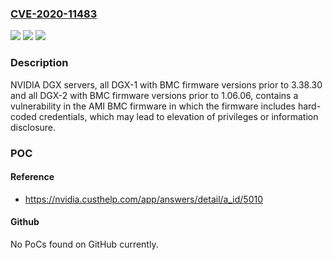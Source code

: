 ### [CVE-2020-11483](https://cve.mitre.org/cgi-bin/cvename.cgi?name=CVE-2020-11483)
![](https://img.shields.io/static/v1?label=Product&message=NVIDIA%20DGX%20Servers&color=blue)
![](https://img.shields.io/static/v1?label=Version&message=All%20DGX-1%20with%20BMC%20firmware%20versions%20prior%20to%203.38.30%20and%20all%20DGX-2%20with%20BMC%20firmware%20versions%20prior%20to%201.06.06%20&color=brightgreen)
![](https://img.shields.io/static/v1?label=Vulnerability&message=escalation%20of%20privileges%20and%20information%20disclosure&color=brightgreen)

### Description

NVIDIA DGX servers, all DGX-1 with BMC firmware versions prior to 3.38.30 and all DGX-2 with BMC firmware versions prior to 1.06.06, contains a vulnerability in the AMI BMC firmware in which the firmware includes hard-coded credentials, which may lead to elevation of privileges or information disclosure.

### POC

#### Reference
- https://nvidia.custhelp.com/app/answers/detail/a_id/5010

#### Github
No PoCs found on GitHub currently.

